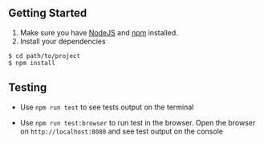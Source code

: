 ## Getting Started

1. Make sure you have [NodeJS](https://nodejs.org/) and [npm](https://www.npmjs.com/) installed.
2. Install your dependencies

```
$ cd path/to/project
$ npm install
```

## Testing

- Use `npm run test` to see tests output on the terminal

- Use `npm run test:browser` to run test in the browser. Open the browser on `http://localhost:8080` and see test output on the console

